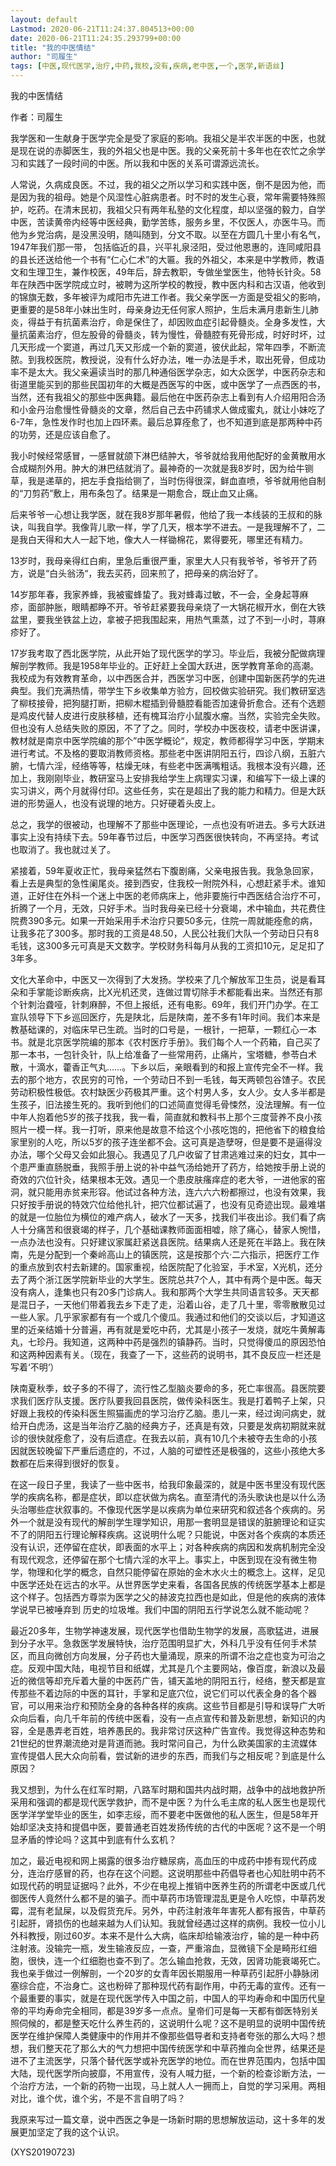 ```yaml
---
layout: default
Lastmod: 2020-06-21T11:24:37.804513+00:00
date: 2020-06-21T11:24:35.293799+00:00
title: "我的中医情结"
author: "司履生"
tags: [中医,现代医学,治疗,中药,我校,没有,疾病,老中医,一个,医学,新语丝]
---
```


我的中医情结

作者：司履生

我学医和一生献身于医学完全是受了家庭的影响。我祖父是半农半医的中医，也就是现在说的赤脚医生，我的外祖父也是中医。我的父亲死前十多年也在农忙之余学习和实践了一段时间的中医。所以我和中医的关系可谓源远流长。

人常说，久病成良医。不过，我的祖父之所以学习和实践中医，倒不是因为他，而是因为我的祖母。她是个风湿性心脏病患者。时不时的发生心衰，常年需要特殊照护，吃药。在清末民初，我祖父只有两年私塾的文化程度，却以坚强的毅力，自学中医，苦读黄帝内经等中医经典，勤学苦练，服务乡里，不仅医人，亦医牛马。而他为乡党治病，是没黑没明，随叫随到，分文不取。以至在方圆几十里小有名气，1947年我们那一带， 包括临近的县，兴平礼泉泾阳，受过他恩惠的，连同咸阳县的县长还送给他一个书有“仁心仁术”的大匾。我的外祖父，本来是中学教师，教语文和生理卫生，兼作校医，49年后，辞去教职，专做坐堂医生，他特长针灸。58年在陕西中医学院成立时，被聘为这所学校的教授，教中医内科和古汉语，他收到的锦旗无数，多年被评为咸阳市先进工作者。我父亲学医一方面是受祖父的影响，更重要的是58年小妹出生时，母亲身边无任何家人照护，生后未满月患新生儿肺炎，得益于有抗菌素治疗，命是保住了，却因败血症引起骨髓炎。全身多发性，大量抗菌素治疗，但左股骨的骨髓炎，转为慢性，骨髓腔有死骨形成，时好时坏，过几天形成一个窦道，再过几天又形成一个新的窦道，彼伏此起，常年四季，不断流脓。到我校医院，教授说，没有什么好办法，唯一办法是手术，取出死骨，但成功率不是太大。我父亲遍读当时的那几种通俗医学杂志，如大众医学，中医药杂志和街道里能买到的那些民国初年的大概是西医写的中医，或中医学了一点西医的书，当然，还有我祖父的那些中医典籍。最后他在中医药杂志上看到有人介绍用阳合汤和小金丹治愈慢性骨髓炎的文章，然后自己去中药铺求人做成蜜丸，就让小妹吃了6-7年，急性发作时也加上四环素。最后总算痊愈了，也不知道到底是那两种中药的功劳，还是应该自愈了。

我小时候经常感冒，一感冒就颌下淋巴结肿大，爷爷就给我用他配好的金黄散用水合成糊剂外用。肿大的淋巴结就消了。最神奇的一次就是我8岁时，因为给牛铡草，我是递草的，把左手食指给铡了，当时伤得很深，鲜血直喷，爷爷就用他自制的“刀剪药”敷上，用布条包了。结果是一期愈合，既止血又止痛。

后来爷爷一心想让我学医，就在我8岁那年暑假，他给了我一本线装的王叔和的脉诀，叫我自学。我像背儿歌一样，学了几天，根本学不进去。一是我理解不了，二是我白天得和大人一起下地，像大人一样锄棉花，累得要死，哪里还有精力。

13岁时，我母亲得红白痢，里急后重很严重，家里大人只有我爷爷，爷爷开了药方，说是“白头翁汤“，我去买药，回来煎了，把母亲的病治好了。

14岁那年春，我家养蜂，我被蜜蜂蛰了。我对蜂毒过敏，不一会，全身起荨麻疹，面部肿胀，眼睛都睁不开。爷爷赶紧要我母亲烧了一大锅花椒开水，倒在大铁盆里，要我坐铁盆上边，拿被子把我围起来，用热气熏蒸，过了不到一小时，荨麻疹好了。

17岁我考取了西北医学院，从此开始了现代医学的学习。毕业后，我被分配做病理解剖学教师。我是1958年毕业的。正好赶上全国大跃进，医学教育革命的高潮。我校成为有效教育革命，以中西医合并，西医学习中医，创建中国新医药学的先进典型。我们充满热情，带学生下乡收集单方验方，回校做实验研究。我们教研室选了柳枝接骨，把狗腿打断，把柳木棍插到骨髓腔看能否加速骨折愈合。还有个选题是鸡皮代替人皮进行皮肤移植，还有槐耳治疗小鼠腹水瘤。当然，实验完全失败。但也没有人总结失败的原因，不了了之。同时，学校办中医夜校，请老中医讲课，教材就是南京中医学院编的那个”中医学概论“，规定，教师都得学习中医，学期末进行考试。不及格的要取消教师资格。那些老中医讲阴阳五行，四诊八纲，五脏六腑，七情六淫，经络等等，枯燥无味，有些老中医满嘴粗话。我根本没有兴趣，还加上，我刚刚毕业，教研室马上安排我给学生上病理实习课，和编写下一级上课的实习讲义，两个月就得付印。这些任务，实在是超出了我的能力和精力。但是大跃进的形势逼人，也没有说理的地方。只好硬着头皮上。

总之，我学的很被动，也理解不了那些中医理论，一点也没有听进去。多亏大跃进事实上没有持续下去。59年春节过后，中医学习西医很快转向，不再坚持。考试也取消了。我也就过关了。

紧接着，59年夏收正忙，我母亲猛然右下腹剧痛，父亲电报告我。我急急回家，看上去是典型的急性阑尾炎。接到西安，住我校一附院外科，心想赶紧手术。谁知道，正好住在外科一个迷上中医的老师病床上，他非要施行中西医结合治疗不可，折腾了一个月，无效，只好手术。当时我母亲已经十分衰竭，术中输血，共花费住院费390多元。如果一开始采用手术治疗只要50多元，住院一周就能痊愈的病，让我多花了300多。那时我的工资是48.50，人民公社我们大队一个劳动日只有8毛钱，这300多元可真是天文数字。学校财务科每月从我的工资扣10元，足足扣了3年多。

文化大革命中，中医又一次得到了大发扬。学校来了几个解放军卫生员，说是看耳朵和手掌能诊断疾病，比X光机还灵，连做过胃切除手术都能看出来。当然还有那个针刺治聋哑，针刺麻醉，不但上报纸，还有电影。69年，我们开门办学。在工宣队领导下下乡巡回医疗，先是陕北，后是陕南，差不多有1年时间。我们本来是教基础课的，对临床早已生疏。当时的口号是，一根针，一把草，一颗红心一本书。就是北京医学院编的那本《农村医疗手册》。我们每个人一个药箱，自己买了那一本书，一包针灸针，队上给准备了一些常用药，止痛片，宝塔糖，参苓白术散，十滴水，藿香正气丸……。下乡以后，亲眼看到的和报上宣传完全不一样。我去的那个地方，农民穷的可怜，一个劳动日不到一毛钱，每天两顿包谷馇子。农民劳动积极性极低。农村缺医少药极其严重。这个村男人多，女人少。女人多半都是生孩子，旧法接生死的。我听到他们的口述简直觉得毛骨悚然，没法理解。有一位中年人抱着他5岁的孩子找我，我一看，简直就和教科书上那个三度营养不良小孩照片一模一样。我一打听，原来他是故意不给这个小孩吃饱的，把他省下的粮食给家里别的人吃，所以5岁的孩子连坐都不会。这可真是造孽呀，但是要不是逼得没办法，哪个父母又会如此狠心。我遇见了几户收留了甘肃逃难过来的妇女，其中一个患严重直肠脱垂，我照手册上说的补中益气汤给她开了药方，给她按手册上说的奇效的穴位针灸，结果根本无效。遇见一个患皮肤瘙痒症的老大爷，一进他家的窑洞，就只能用赤贫来形容。他试过各种方法，连六六六粉都擦过，也没有效果，我只好按手册说的特效穴位给他扎针，把穴位都试遍了，也没有见奇迹出现。最难堪的就是一位胎位为横位的难产病人，破水了一天多，找我们半夜出诊。我们看了病人十分痛苦和很衰竭的样子，几个基础课教师面面相嘘，除了痛心，替家人惋惜，一点办法也没有。只好建议家属赶紧送县医院。结果病人还是死在半路上。我在陕南，先是分配到一个秦岭高山上的镇医院，这是按那个六·二六指示，把医疗工作的重点放到农村去新建的。国家重视，给医院配了化验室，手术室，X光机，还分去了两个浙江医学院新毕业的大学生。医院总共7个人，其中有两个是中医。每天没有病人，逢集也只有20多门诊病人。我和那两个大学生共同语言较多。天天都是混日子，一天他们带着我去乡下走了走，沿着山谷，走了几十里，零零散散见过一些人家。几乎家家都有有一个或几个傻瓜。我通过和他们的交谈以后，才知道这里的近亲结婚十分普遍，再有就是爱吃中药，尤其是小孩子一发烧，就吃牛黄解毒丸，七珍丹。我知道，这两种中药是强烈的镇静药。当时，只觉得傻瓜的原因恐怕和这两种因素有关。（现在，我查了一下，这些药的说明书，其不良反应一栏还是写着‘不明‘）

陕南夏秋季，蚊子多的不得了，流行性乙型脑炎要命的多，死亡率很高。县医院要求我们医疗队支援。医疗队要我回县医院，做传染科医生。我是打着鸭子上架，只好跟上我校的传染科医生照猫画虎的学习治疗乙脑。患儿一来，经过询问病史，就给开白虎汤，这是当年治疗乙脑的经典方子，还真是有效，只要是发病初期就来就诊的很快就痊愈了，没有后遗症。在我去以前，真有10几个未被夺去生命的小孩因就医较晚留下严重后遗症的，不过，人脑的可塑性还是极强的，这些小孩绝大多数都在后来得到很好的恢复。

在这一段日子里，我读了一些中医书，给我印象最深的，就是中医书里没有现代医学的疾病名称，都是症状，即以症状做为病名。直至清代的汤头歌诀也是以什么汤头治哪些症状叙事的。不像现代医学是以疾病为单位来研究和叙述各个疾病的。另外一个就是没有现代的解剖学生理学知识，用那一套明显是错误的脏腑理论和证实不了的阴阳五行理论解释疾病。这说明什么呢？只能说，中医对各个疾病的本质还没有认识，还停留在症状，即表面的水平上；对各种疾病的病因和发病机制完全没有现代观念，还停留在那个七情六淫的水平上。事实上，中医到现在没有微生物学，物理和化学的概念，自然只能停留在原始的金木水火土的概念上。这样，足见中医学还处在远古的水平。从世界医学史来看，各国各民族的传统医学基本上都是这个样子。包括西方尊崇为医学之父的赫波克拉西也是如此，但是他的疾病的液体学说早已被唾弃到 历史的垃圾堆。我们中国的阴阳五行学说怎么就不能动呢？

最近20多年，生物学神速发展，现代医学也借助生物学的发展，高歌猛进，进展到分子水平。急救医学发展特快，治疗范围明显扩大，外科几乎没有任何手术禁区，而且向微创方向发展，分子药也大量涌现，原来的所谓不治之症也变为可治之症。反观中国大陆，电视节目和纸媒，尤其是几个主要网站，像百度，新浪以及最近的微信等却充斥着大量的中医药广告，铺天盖地的阴阳五行，经络，整天都是宣传那些不着边际的中医的耳针，手掌和足底穴位，说它们可以代表全身的各个器官，可以用来治疗和预防全身的各种各样的疾病。这些节目都是引导和误导广大听众向后看，向几千年前的传统中医看，没有一点点宣传和普及新思想，新知识的内容，全是愚弄老百姓，培养愚民的。我非常讨厌这种广告宣传。我觉得这种态势和21世纪的世界潮流绝对是背道而驰。我时常问自己，为什么欧美国家的主流媒体宣传提倡人民大众向前看，尝试新的进步的东西，而我们与之相反呢？到底是什么原因？

我又想到，为什么在红军时期，八路军时期和国共内战时期，战争中的战地救护所采用和强调的都是现代医学救护，而不是中医？为什么毛主席的私人医生也是现代医学洋学堂毕业的医生，如李志绥，而不要老中医做他的私人医生，但是58年开始却坚决支持和提倡中医，要普通老百姓发扬传统的古代的中医呢？这不是一个明显矛盾的悖论吗？这其中到底有什么玄机？

加之，最近电视和网上揭露的很多治疗糖尿病，高血压的中成药中掺有现代药成分，连治疗感冒的药，也存在这个问题。这说明那些中药倡导者也心知肚明中药不如现代药的明显证据吗？此外，不少在电视上推销中医养生药的所谓老中医或几代御医传人竟然什么都不是的骗子。而中草药市场管理混乱更是令人吃惊，中草药发霉，混有老鼠屎，以及假货充斥。另外，中药注射液年年害死人都有报告，中草药引起肝，肾损伤的也越来越为人们认知。我就曾经遇过这样的病例。我校一位小儿外科教授，刚过60岁。本来不是什么大病，临床却给输液治疗，输的是一种中药注射液。没输完一瓶，发生输液反应，一查，严重溶血，显微镜下全是畸形红细胞，很快，连一个红细胞也查不到了。怎么输血抢救，无效，因肾功能衰竭死亡。我也亲手做过一例解剖，一个20岁的女青年因长期服用一种草药引起肝小静脉闭塞综合症，不治身亡。这也粉碎了那种现代药有副作用，中药无毒的宣传。还有一个最重要的事实，就是在现代医学传入中国之前，中国人的平均寿命和中国历代皇帝的平均寿命完全相同，都是39岁多一点点。皇帝们可是每一天都有御医特别关照伺候的，都是整天吃什么养生药的，这说明什么呢？这不是明显的说明中国传统医学在维护保障人类健康中的作用并不像那些倡导者和支持者夸张的那么大吗？想想，我们整天花了那么大的气力想把中国传统医学和中草药推向全世界，结果还是进不了主流医学，只落个替代医学或补充医学的地位。而在世界范围内，包括中国大陆，现代医学所向披靡，不用宣传，没有人喊力挺，一个新的检查诊断方法，一个治疗方法，一个新的药物一出现，马上就人人一拥而上，自觉的学习采用。两相对比，谁个优，谁个劣，不是不言自明了吗？

我原来写过一篇文章，说中西医之争是一场新时期的思想解放运动，这十多年的发展更加坚定了我的这个认识。

(XYS20190723)

